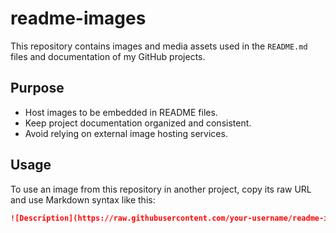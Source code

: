 # readme-images

This repository contains images and media assets used in the `README.md` files and documentation of my GitHub projects.

## Purpose

- Host images to be embedded in README files.
- Keep project documentation organized and consistent.
- Avoid relying on external image hosting services.

## Usage

To use an image from this repository in another project, copy its raw URL and use Markdown syntax like this:

```markdown
![Description](https://raw.githubusercontent.com/your-username/readme-images/main/path/to/image.png)

